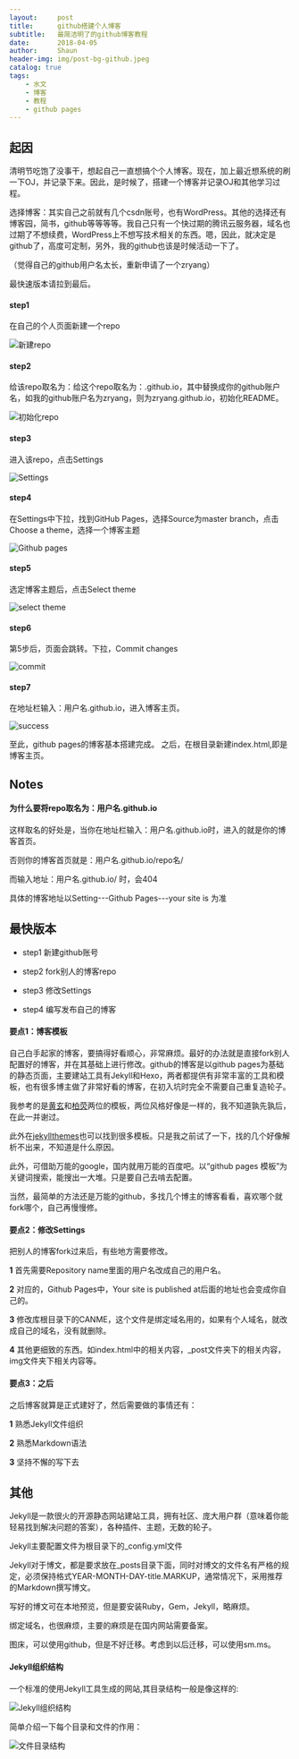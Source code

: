 ```yaml
---
layout:     post
title:      github搭建个人博客
subtitle:   最简洁明了的github博客教程
date:       2018-04-05
author:     Shaun
header-img: img/post-bg-github.jpeg
catalog: true
tags:
    - 水文
    - 博客
    - 教程
    - github pages
---
```


## 起因

清明节吃饱了没事干，想起自己一直想搞个个人博客。现在，加上最近想系统的刷一下OJ，并记录下来。因此，是时候了，搭建一个博客并记录OJ和其他学习过程。

选择博客：其实自己之前就有几个csdn账号，也有WordPress。其他的选择还有博客园，简书，github等等等等。我自己只有一个快过期的腾讯云服务器，域名也过期了不想续费，WordPress上不想写技术相关的东西。嗯，因此，就决定是github了，高度可定制，另外，我的github也该是时候活动一下了。

（觉得自己的github用户名太长，重新申请了一个zryang）

最快速版本请拉到最后。

#### step1

在自己的个人页面新建一个repo

![新建repo](https://i.loli.net/2018/04/05/5ac5f9357d453.png)

#### step2

给该repo取名为：给这个repo取名为：<username>.github.io，其中<username>替换成你的github账户名，如我的github账户名为zryang，则为zryang.github.io，初始化README。

![初始化repo](https://i.loli.net/2018/04/05/5ac5f9ba50b4d.png)

#### step3

进入该repo，点击Settings

![Settings](https://i.loli.net/2018/04/05/5ac5fa029041c.png)

#### step4

在Settings中下拉，找到GitHub Pages，选择Source为master branch，点击Choose a theme，选择一个博客主题

![Github pages](https://i.loli.net/2018/04/05/5ac5fa51b33fd.png)

#### step5

选定博客主题后，点击Select theme

![select theme](https://i.loli.net/2018/04/05/5ac5fa91dca32.png)

#### step6

第5步后，页面会跳转。下拉，Commit changes

![commit](https://i.loli.net/2018/04/05/5ac5facb0b342.png)

#### step7

在地址栏输入：用户名.github.io，进入博客主页。

![success](https://i.loli.net/2018/04/05/5ac5fb0cb9c3c.png)

至此，github pages的博客基本搭建完成。
之后，在根目录新建index.html,即是博客主页。

## Notes

#### 为什么要将repo取名为：用户名.github.io

这样取名的好处是，当你在地址栏输入：用户名.github.io时，进入的就是你的博客首页。

否则你的博客首页就是：用户名.github.io/repo名/

而输入地址：用户名.github.io/ 时，会404

具体的博客地址以Setting---Github Pages---your site is 为准

## 最快版本

* step1 新建github账号

* step2 fork别人的博客repo

* step3 修改Settings

* step4 编写发布自己的博客

#### 要点1：博客模板

自己白手起家的博客，要搞得好看顺心，非常麻烦。最好的办法就是直接fork别人配置好的博客，并在其基础上进行修改。github的博客是以github pages为基础的静态页面，主要建站工具有Jekyll和Hexo，两者都提供有非常丰富的工具和模板，也有很多博主做了非常好看的博客，在初入坑时完全不需要自己重复造轮子。

我参考的是[黄玄](https://github.com/Huxpro/huxpro.github.io)和[柏荧](https://github.com/qiubaiying/qiubaiying.github.io)两位的模板，两位风格好像是一样的，我不知道孰先孰后，在此一并谢过。

此外在[jekyllthemes](http://jekyllthemes.org/)也可以找到很多模板。只是我之前试了一下，找的几个好像解析不出来，不知道是什么原因。

此外，可借助万能的google，国内就用万能的百度吧。以“github pages 模板”为关键词搜索，能搜出一大堆。只是要自己去啃去配置。

当然，最简单的方法还是万能的github，多找几个博主的博客看看，喜欢哪个就fork哪个，自己再慢慢修。


#### 要点2：修改Settings

把别人的博客fork过来后，有些地方需要修改。

**1** 首先需要Repository name里面的用户名改成自己的用户名。

**2** 对应的，Github Pages中，Your site is published at后面的地址也会变成你自己的。

**3** 修改库根目录下的CANME，这个文件是绑定域名用的，如果有个人域名，就改成自己的域名，没有就删除。

**4** 其他更细致的东西。如index.html中的相关内容，\_post文件夹下的相关内容，img文件夹下相关内容等。

#### 要点3：之后

之后博客就算是正式建好了，然后需要做的事情还有：

**1** 熟悉Jekyll文件组织

**2** 熟悉Markdown语法

**3** 坚持不懈的写下去



## 其他

Jekyll是一款很火的开源静态网站建站工具，拥有社区、庞大用户群（意味着你能轻易找到解决问题的答案），各种插件、主题，无数的轮子。

Jekyll主要配置文件为根目录下的_config.yml文件

Jekyll对于博文，都是要求放在_posts目录下面，同时对博文的文件名有严格的规定，必须保持格式YEAR-MONTH-DAY-title.MARKUP，通常情况下，采用推荐的Markdown撰写博文。

写好的博文可在本地预览，但是要安装Ruby，Gem，Jekyll，略麻烦。

绑定域名，也很麻烦，主要的麻烦是在国内网站需要备案。

图床，可以使用github，但是不好迁移。考虑到以后迁移，可以使用sm.ms。

#### Jekyll组织结构

一个标准的使用Jekyll工具生成的网站,其目录结构一般是像这样的:

![Jekyll组织结构](https://i.loli.net/2018/04/05/5ac605b66b783.png)

简单介绍一下每个目录和文件的作用：

![文件目录结构](https://i.loli.net/2018/04/05/5ac605fc0a5be.png)



















